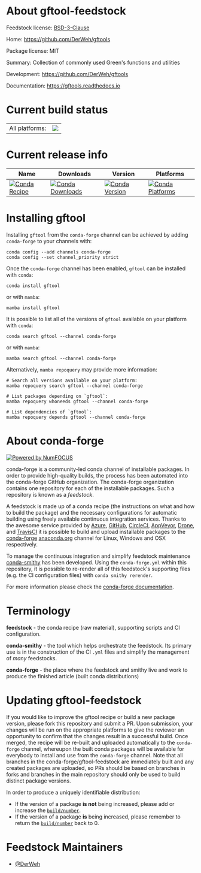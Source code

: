 About gftool-feedstock
======================

Feedstock license: [BSD-3-Clause](https://github.com/conda-forge/gftool-feedstock/blob/main/LICENSE.txt)

Home: https://github.com/DerWeh/gftools

Package license: MIT

Summary: Collection of commonly used Green's functions and utilities

Development: https://github.com/DerWeh/gftools

Documentation: https://gftools.readthedocs.io

Current build status
====================


<table><tr><td>All platforms:</td>
    <td>
      <a href="https://dev.azure.com/conda-forge/feedstock-builds/_build/latest?definitionId=13553&branchName=main">
        <img src="https://dev.azure.com/conda-forge/feedstock-builds/_apis/build/status/gftool-feedstock?branchName=main">
      </a>
    </td>
  </tr>
</table>

Current release info
====================

| Name | Downloads | Version | Platforms |
| --- | --- | --- | --- |
| [![Conda Recipe](https://img.shields.io/badge/recipe-gftool-green.svg)](https://anaconda.org/conda-forge/gftool) | [![Conda Downloads](https://img.shields.io/conda/dn/conda-forge/gftool.svg)](https://anaconda.org/conda-forge/gftool) | [![Conda Version](https://img.shields.io/conda/vn/conda-forge/gftool.svg)](https://anaconda.org/conda-forge/gftool) | [![Conda Platforms](https://img.shields.io/conda/pn/conda-forge/gftool.svg)](https://anaconda.org/conda-forge/gftool) |

Installing gftool
=================

Installing `gftool` from the `conda-forge` channel can be achieved by adding `conda-forge` to your channels with:

```
conda config --add channels conda-forge
conda config --set channel_priority strict
```

Once the `conda-forge` channel has been enabled, `gftool` can be installed with `conda`:

```
conda install gftool
```

or with `mamba`:

```
mamba install gftool
```

It is possible to list all of the versions of `gftool` available on your platform with `conda`:

```
conda search gftool --channel conda-forge
```

or with `mamba`:

```
mamba search gftool --channel conda-forge
```

Alternatively, `mamba repoquery` may provide more information:

```
# Search all versions available on your platform:
mamba repoquery search gftool --channel conda-forge

# List packages depending on `gftool`:
mamba repoquery whoneeds gftool --channel conda-forge

# List dependencies of `gftool`:
mamba repoquery depends gftool --channel conda-forge
```


About conda-forge
=================

[![Powered by
NumFOCUS](https://img.shields.io/badge/powered%20by-NumFOCUS-orange.svg?style=flat&colorA=E1523D&colorB=007D8A)](https://numfocus.org)

conda-forge is a community-led conda channel of installable packages.
In order to provide high-quality builds, the process has been automated into the
conda-forge GitHub organization. The conda-forge organization contains one repository
for each of the installable packages. Such a repository is known as a *feedstock*.

A feedstock is made up of a conda recipe (the instructions on what and how to build
the package) and the necessary configurations for automatic building using freely
available continuous integration services. Thanks to the awesome service provided by
[Azure](https://azure.microsoft.com/en-us/services/devops/), [GitHub](https://github.com/),
[CircleCI](https://circleci.com/), [AppVeyor](https://www.appveyor.com/),
[Drone](https://cloud.drone.io/welcome), and [TravisCI](https://travis-ci.com/)
it is possible to build and upload installable packages to the
[conda-forge](https://anaconda.org/conda-forge) [anaconda.org](https://anaconda.org/)
channel for Linux, Windows and OSX respectively.

To manage the continuous integration and simplify feedstock maintenance
[conda-smithy](https://github.com/conda-forge/conda-smithy) has been developed.
Using the ``conda-forge.yml`` within this repository, it is possible to re-render all of
this feedstock's supporting files (e.g. the CI configuration files) with ``conda smithy rerender``.

For more information please check the [conda-forge documentation](https://conda-forge.org/docs/).

Terminology
===========

**feedstock** - the conda recipe (raw material), supporting scripts and CI configuration.

**conda-smithy** - the tool which helps orchestrate the feedstock.
                   Its primary use is in the construction of the CI ``.yml`` files
                   and simplify the management of *many* feedstocks.

**conda-forge** - the place where the feedstock and smithy live and work to
                  produce the finished article (built conda distributions)


Updating gftool-feedstock
=========================

If you would like to improve the gftool recipe or build a new
package version, please fork this repository and submit a PR. Upon submission,
your changes will be run on the appropriate platforms to give the reviewer an
opportunity to confirm that the changes result in a successful build. Once
merged, the recipe will be re-built and uploaded automatically to the
`conda-forge` channel, whereupon the built conda packages will be available for
everybody to install and use from the `conda-forge` channel.
Note that all branches in the conda-forge/gftool-feedstock are
immediately built and any created packages are uploaded, so PRs should be based
on branches in forks and branches in the main repository should only be used to
build distinct package versions.

In order to produce a uniquely identifiable distribution:
 * If the version of a package **is not** being increased, please add or increase
   the [``build/number``](https://docs.conda.io/projects/conda-build/en/latest/resources/define-metadata.html#build-number-and-string).
 * If the version of a package **is** being increased, please remember to return
   the [``build/number``](https://docs.conda.io/projects/conda-build/en/latest/resources/define-metadata.html#build-number-and-string)
   back to 0.

Feedstock Maintainers
=====================

* [@DerWeh](https://github.com/DerWeh/)

